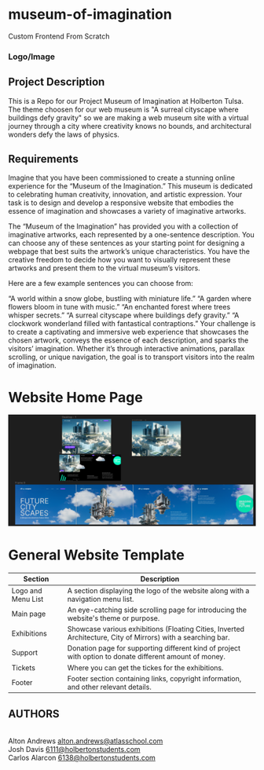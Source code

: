 # museum-of-imagination

Custom Frontend From Scratch

<h3>Logo/Image</h3>

## Project Description

This is a Repo for our Project Museum of Imagination at Holberton Tulsa. The theme choosen for our web museum is "A surreal cityscape where buildings defy gravity" so we are making a web museum site with a virtual journey through a city where creativity knows no bounds, and architectural wonders defy the laws of physics. </p>

## Requirements

Imagine that you have been commissioned to create a stunning online experience for the “Museum of the Imagination.” This museum is dedicated to celebrating human creativity, innovation, and artistic expression. Your task is to design and develop a responsive website that embodies the essence of imagination and showcases a variety of imaginative artworks.

The “Museum of the Imagination” has provided you with a collection of imaginative artworks, each represented by a one-sentence description. You can choose any of these sentences as your starting point for designing a webpage that best suits the artwork’s unique characteristics. You have the creative freedom to decide how you want to visually represent these artworks and present them to the virtual museum’s visitors.

Here are a few example sentences you can choose from:

“A world within a snow globe, bustling with miniature life.”
“A garden where flowers bloom in tune with music.”
“An enchanted forest where trees whisper secrets.”
“A surreal cityscape where buildings defy gravity.”
“A clockwork wonderland filled with fantastical contraptions.”
Your challenge is to create a captivating and immersive web experience that showcases the chosen artwork, conveys the essence of each description, and sparks the visitors’ imagination. Whether it’s through interactive animations, parallax scrolling, or unique navigation, the goal is to transport visitors into the realm of imagination.

# Website Home Page

![Desing](./images/Figma_Desing.png)

# General Website Template

| Section            | Description                                                                                                  |
| ------------------ | ------------------------------------------------------------------------------------------------------------ |
| Logo and Menu List | A section displaying the logo of the website along with a navigation menu list.                              |
| Main page          | An eye-catching side scrolling page for introducing the website's theme or purpose.                          |
| Exhibitions        | Showcase various exhibitions (Floating Cities, Inverted Architecture, City of Mirrors) with a searching bar. |
| Support            | Donation page for supporting different kind of project with option to donate different amount of money.      |
| Tickets            | Where you can get the tickes for the exhibitions.                                                            |
| Footer             | Footer section containing links, copyright information, and other relevant details.                          |

## AUTHORS

<br>Alton Andrews <alton.andrews@atlasschool.com>
<br>Josh Davis <6111@holbertonstudents.com>
<br>Carlos Alarcon <6138@holbertonstudents.com>
